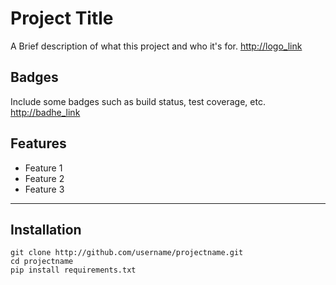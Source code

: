 # Project Title

A Brief description of what this project and who it's for.
<http://logo_link>

## Badges

Include some badges such as build status, test coverage, etc.
<http://badhe_link>

## Features

- Feature 1
- Feature 2
- Feature 3

------------

## Installation

    git clone http://github.com/username/projectname.git
    cd projectname
    pip install requirements.txt
